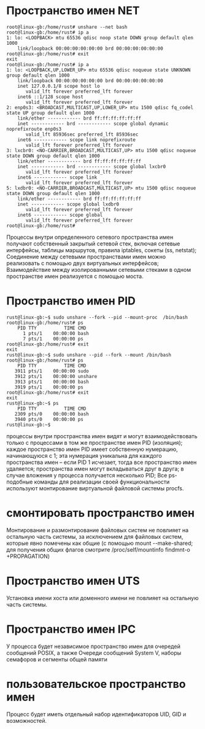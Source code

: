 # Пространство имен NET
```
root@linux-gb:/home/rust# unshare --net bash
root@linux-gb:/home/rust# ip a
1: lo: <LOOPBACK> mtu 65536 qdisc noop state DOWN group default qlen 1000
    link/loopback 00:00:00:00:00:00 brd 00:00:00:00:00:00
root@linux-gb:/home/rust# exit
exit
root@linux-gb:/home/rust# ip a
1: lo: <LOOPBACK,UP,LOWER_UP> mtu 65536 qdisc noqueue state UNKNOWN group default qlen 1000
    link/loopback 00:00:00:00:00:00 brd 00:00:00:00:00:00
    inet 127.0.0.1/8 scope host lo
       valid_lft forever preferred_lft forever
    inet6 ::1/128 scope host
       valid_lft forever preferred_lft forever
2: enp0s3: <BROADCAST,MULTICAST,UP,LOWER_UP> mtu 1500 qdisc fq_codel state UP group default qlen 1000
    link/ether ------------ brd ff:ff:ff:ff:ff:ff
    inet ------------ brd ------------ scope global dynamic noprefixroute enp0s3
       valid_lft 85936sec preferred_lft 85936sec
    inet6 ------------ scope link noprefixroute
       valid_lft forever preferred_lft forever
3: lxcbr0: <NO-CARRIER,BROADCAST,MULTICAST,UP> mtu 1500 qdisc noqueue state DOWN group default qlen 1000
    link/ether ------------ brd ff:ff:ff:ff:ff:ff
    inet ------------ brd ------------ scope global lxcbr0
       valid_lft forever preferred_lft forever
    inet6 ------------ scope link
       valid_lft forever preferred_lft forever
5: lxdbr0: <NO-CARRIER,BROADCAST,MULTICAST,UP> mtu 1500 qdisc noqueue state DOWN group default qlen 1000
    link/ether ------------ brd ff:ff:ff:ff:ff:ff
    inet ------------ scope global lxdbr0
       valid_lft forever preferred_lft forever
    inet6 ------------ scope global
       valid_lft forever preferred_lft forever
root@linux-gb:/home/rust#
```
Процессы внутри определенного сетевого пространства имен получают собственный закрытый сетевой стек, включая сетевые интерфейсы, таблицы маршрутов, правила iptables, сокеты (ss, netstat);
Соединение между сетевыми пространствами имен можно реализовать с помощью двух виртуальных интерфейсов;
Взаимодействие между изолированными сетевыми стеками в одном пространстве имен реализуется с помощью моста.
  
# Пространство имен PID
```  
rust@linux-gb:~$ sudo unshare --fork --pid --mount-proc  /bin/bash
root@linux-gb:/home/rust# ps
    PID TTY          TIME CMD
      1 pts/1    00:00:00 bash
      7 pts/1    00:00:00 ps
root@linux-gb:/home/rust# exit
exit
rust@linux-gb:~$ sudo unshare --pid --fork --mount /bin/bash
root@linux-gb:/home/rust# ps
    PID TTY          TIME CMD
   3911 pts/1    00:00:00 sudo
   3912 pts/1    00:00:00 unshare
   3913 pts/1    00:00:00 bash
   3919 pts/1    00:00:00 ps
root@linux-gb:/home/rust# exit
exit
rust@linux-gb:~$ ps
    PID TTY          TIME CMD
   2309 pts/0    00:00:00 bash
   3940 pts/0    00:00:00 ps
rust@linux-gb:~$
```
процессы внутри пространства имен видят и могут взаимодействовать только с процессами в том же пространстве имен PID (изоляция);
каждое пространство имен PID имеет собственную нумерацию, начинающуюся с 1;
эта нумерация уникальна для каждого пространства имен – если PID 1 исчезает, тогда все пространство имен удаляется;
пространства имен могут вкладываться друг в друга;
в случае вложения у процесса получается несколько PID;
Все ps-подобные команды для реализации своей функциональности используют монтирование виртуальной файловой системы procfs.

#  смонтировать пространство имен

 Монтирование и размонтирование файловых систем не повлияет на остальную часть системы, за исключением 
 для файловых систем, которые явно помечены как общие (с помощью mount  --make-shared;
 для получения общих флагов смотрите /proc/self/mountinfo  findmnt-o +PROPAGATION)
 
 # Пространство имен UTS
 
 Установка имени хоста или доменного имени не повлияет на остальную часть системы.
 
 # Пространство имен IPC
 
 У процесса будет независимое пространство имен для очередей сообщений POSIX, а также 
 Очереди сообщений System V, наборы семафоров и сегменты общей памяти
 
 # пользовательское пространство имен
 
 Процесс будет иметь отдельный набор идентификаторов UID, GID и возможностей.
